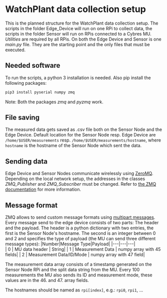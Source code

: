 # WatchPlant data collection setup

This is the planned structure for the WatchPlant data collection setup. The scripts in the folder Edge_Device will run on one RPi to collect data, the scripts in the folder Sensor will run on RPis connected to a Cybres MU. *Utilities* are required by all RPis. On both the Edge Device and Sensor is one *main.py* file. They are the starting point and the only files that must be executed.

## Needed software
To run the scripts, a python 3 installation is needed. Also pip install the following packages: 
```bash
pip3 install pyserial numpy zmq
```
Note: Both the packages *zmq* and *pyzmq* work.
## File saving
The measured data gets saved as .csv file both on the Sensor Node and the Edge Device. Default location for the Sensor Node resp. Edge Device are ``/home/$USER/measurements`` resp. ``/home/$USER/measurements/hostname``, where ``hostname`` is the hostname of the Sensor Node which sent the data.
## Sending data
Edge Device and Sensor Nodes communicate wirelessly using [ZeroMQ](https://zeromq.org/). Depending on the local network setup, the addresses in the classes *ZMQ_Publisher* and *ZMQ_Subscriber* must be changed. Refer to [the ZMQ documentation](http://api.zeromq.org/3-2:zmq-tcp) for more information.

## Message format
ZMQ allows to send custom message formats using [multipart messages](http://api.zeromq.org/3-2:zmq-send). Every message send to the edge device consists of two parts: The header and the payload. The header is a python dictionary with two entries, the first is the Sensor Node's hostname. The second is an integer between 0 and 2 and specifies the type of payload (the MU can send three different message types):
|Number|Message Type|Payload|
|---|---|---|  
| 0 | MU data header | String|
| 1 | Measurement Data | numpy array with 45 fields|
| 2 | Measurement Data/ID/Mode | numpy array with 47 field|

The measurement data array consists of a timestamp generated on the Sensor Node RPi and the split data string from the MU. Every 100 measurements the MU also sends its ID and measurement mode, these values are in the 46. and 47. array fields.

The hostnames should be named as ``rpi[index]``, e.g.: ``rpi0``, ``rpi1``, ...


